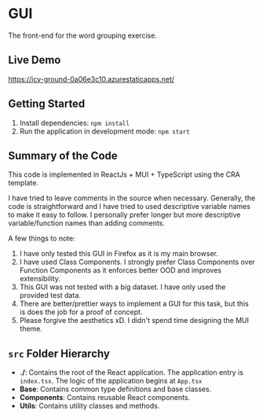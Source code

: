 # GUI
The front-end for the word grouping exercise.

## Live Demo
https://icy-ground-0a06e3c10.azurestaticapps.net/

## Getting Started

1. Install dependencies: `npm install`
2. Run the application in development mode: `npm start`

## Summary of the Code
This code is implemented in ReactJs + MUI + TypeScript using the CRA template.

I have tried to leave comments in the source when necessary.
Generally, the code is straightforward and I have tried to used descriptive variable names to make it easy to follow.
I personally prefer longer but more descriptive variable/function names than adding comments.

A few things to note:
1. I have only tested this GUI in Firefox as it is my main browser.
2. I have used Class Components. I strongly prefer Class Components over Function Components as it enforces better OOD and improves extensibility.
3. This GUI was not tested with a big dataset. I have only used the provided test data.
4. There are better/prettier ways to implement a GUI for this task, but this is does the job for a proof of concept.
5. Please forgive the aesthetics xD. I didn't spend time designing the MUI theme.

## `src` Folder Hierarchy
* **./**: Contains the root of the React application. The application entry is `index.tsx`. The logic of the application begins at `App.tsx`
* **Base**: Contains common type definitions and base classes.
* **Components**: Contains reusable React components.
* **Utils**: Contains utility classes and methods.
